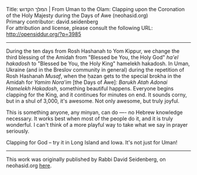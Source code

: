 <html>
<head></head>
<body>
Title: המלך הקדוש | From Uman to the Olam: Clapping upon the Coronation of the Holy Majesty during the Days of Awe (neohasid.org)<br />
Primary contributor: david.seidenberg<br />
For attribution and license, please consult the following URL: <a href="http://opensiddur.org/?p=3985">http://opensiddur.org/?p=3985</a>
<p />
<hr />

<div class="english">
During the ten days from Rosh Hashanah to Yom Kippur, we change the third blessing of the Amidah from "Blessed be You, the Holy God" <em>ha'el hakadosh</em> to "Blessed be You, the Holy King" hamelekh hakadosh. In Uman, Ukraine (and in the Breslov community in general) during the repetition of Rosh Hashanah <em>Musaf</em>, when the ḥazan gets to the special brokha in the Amidah for <em>Yamim Nora'im</em> [the Days of Awe]: <em>Barukh Atah Adonai Hamelekh Hakadosh</em>, something beautiful happens. Everyone begins clapping for the King, and it continues for minutes on end. It sounds corny, but in a shul of 3,000, it's awesome. Not only awesome, but truly joyful.

This is something anyone, any minyan, can do —- no Hebrew knowledge necessary. It works best when most of the people do it, and it is truly wonderful. I can't think of a more playful way to take what we say in prayer seriously.

Clapping for God – try it in Long Island and Iowa. It's not just for Uman!
</div>

<hr />

This work was originally published by Rabbi David Seidenberg, on neohasid.org <a href="http://neohasid.org/resources/hamelekh_hakadosh/">here</a>.
</body>
</html>